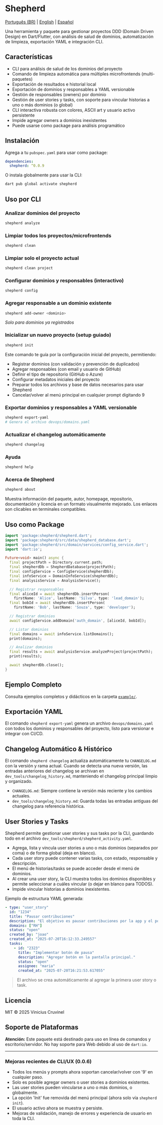 # Shepherd


[Português (BR)](README.pt-br.md) | [English](README.md) | [Español](README.es.md)

Una herramienta y paquete para gestionar proyectos DDD (Domain Driven Design) en Dart/Flutter, con análisis de salud de dominios, automatización de limpieza, exportación YAML e integración CLI.

## Características

- CLI para análisis de salud de los dominios del proyecto
- Comando de limpieza automática para múltiples microfrontends (multi-paquetes)
- Exportación de resultados e historial local
- Exportación de dominios y responsables a YAML versionable
- Gestión de responsables (owners) por dominio
- Gestión de user stories y tasks, con soporte para vincular historias a uno o más dominios (o global)
- CLI interactiva robusta con colores, ASCII art y usuario activo persistente
- Impide agregar owners a dominios inexistentes
- Puede usarse como package para análisis programático

## Instalación

Agrega a tu `pubspec.yaml` para usar como package:

```yaml
dependencies:
  shepherd: ^0.0.9
```

O instala globalmente para usar la CLI:

```sh
dart pub global activate shepherd
```

## Uso por CLI

### Analizar dominios del proyecto
```sh
shepherd analyze
```

### Limpiar todos los proyectos/microfrontends
```sh
shepherd clean
```

### Limpiar solo el proyecto actual
```sh
shepherd clean project
```

### Configurar dominios y responsables (interactivo)
```sh
shepherd config
```

### Agregar responsable a un dominio existente
```sh
shepherd add-owner <dominio>
```
*Solo para dominios ya registrados*
### Inicializar un nuevo proyecto (setup guiado)
```sh
shepherd init
```
Este comando te guía por la configuración inicial del proyecto, permitiendo:
- Registrar dominios (con validación y prevención de duplicados)
- Agregar responsables (con email y usuario de GitHub)
- Definir el tipo de repositorio (GitHub o Azure)
- Configurar metadatos iniciales del proyecto
- Preparar todos los archivos y base de datos necesarios para usar Shepherd
- Cancelar/volver al menú principal en cualquier prompt digitando 9

### Exportar dominios y responsables a YAML versionable
```sh
shepherd export-yaml
# Genera el archivo devops/domains.yaml
```

### Actualizar el changelog automáticamente
```sh
shepherd changelog
```

### Ayuda
```sh
shepherd help
```

### Acerca de Shepherd
```sh
shepherd about
```
Muestra información del paquete, autor, homepage, repositorio, documentación y licencia en un formato visualmente mejorado. Los enlaces son clicables en terminales compatibles.


## Uso como Package

```dart
import 'package:shepherd/shepherd.dart';
import 'package:shepherd/src/data/shepherd_database.dart';
import 'package:shepherd/src/domain/services/config_service.dart';
import 'dart:io';

Future<void> main() async {
  final projectPath = Directory.current.path;
  final shepherdDb = ShepherdDatabase(projectPath);
  final configService = ConfigService(shepherdDb);
  final infoService = DomainInfoService(shepherdDb);
  final analysisService = AnalysisService();

  // Registrar responsables
  final aliceId = await shepherdDb.insertPerson(
    firstName: 'Alice', lastName: 'Silva', type: 'lead_domain');
  final bobId = await shepherdDb.insertPerson(
    firstName: 'Bob', lastName: 'Souza', type: 'developer');

  // Registrar dominios
  await configService.addDomain('auth_domain', [aliceId, bobId]);

  // Listar dominios
  final domains = await infoService.listDomains();
  print(domains);

  // Analizar dominios
  final results = await analysisService.analyzeProject(projectPath);
  print(results);

  await shepherdDb.close();
}
```

## Ejemplo Completo

Consulta ejemplos completos y didácticos en la carpeta [`example/`](example/shepherd_example.dart).

## Exportación YAML

El comando `shepherd export-yaml` genera un archivo `devops/domains.yaml` con todos los dominios y responsables del proyecto, listo para versionar e integrar con CI/CD.

## Changelog Automático & Histórico

El comando `shepherd changelog` actualiza automáticamente tu `CHANGELOG.md` con la versión y rama actual. Cuando se detecta una nueva versión, las entradas anteriores del changelog se archivan en `dev_tools/changelog_history.md`, manteniendo el changelog principal limpio y organizado.

- `CHANGELOG.md`: Siempre contiene la versión más reciente y los cambios actuales.
- `dev_tools/changelog_history.md`: Guarda todas las entradas antiguas del changelog para referencia histórica.

## User Stories y Tasks
Shepherd permite gestionar user stories y sus tasks por la CLI, guardando todo en el archivo `dev_tools/shepherd/shepherd_activity.yaml`.

- Agrega, lista y vincula user stories a uno o más dominios (separados por coma) o de forma global (deja en blanco).
- Cada user story puede contener varias tasks, con estado, responsable y descripción.
- El menú de historias/tasks se puede acceder desde el menú de dominios.
- Al crear una user story, la CLI muestra todos los dominios disponibles y permite seleccionar a cuáles vincular (o dejar en blanco para TODOS).
- Impide vincular historias a dominios inexistentes.

Ejemplo de estructura YAML generada:

```yaml
- type: "user_story"
  id: "1234"
  title: "Pausar contribuciones"
  description: "El objetivo es pausar contribuciones por la app y el portal RH."
  domains: ["RH"]
  status: "open"
  created_by: "joao"
  created_at: "2025-07-20T16:12:33.249557"
  tasks:
    - id: "2323"
      title: "Implementar botón de pausa"
      description: "Agregar botón en la pantalla principal."
      status: "open"
      assignee: "maria"
      created_at: "2025-07-20T16:21:53.617055"
```

> El archivo se crea automáticamente al agregar la primera user story o task.

## Licencia

MIT © 2025 Vinicius Cruvinel

## Soporte de Plataformas

**Atención:** Este paquete está destinado para uso en línea de comandos y escritorio/servidor. No hay soporte para Web debido al uso de `dart:io`.

---

### Mejoras recientes de CLI/UX (0.0.6)

- Todos los menús y prompts ahora soportan cancelar/volver con '9' en cualquier paso.
- Solo es posible agregar owners o user stories a dominios existentes.
- Las user stories pueden vincularse a uno o más dominios, o globalmente.
- La opción 'Init' fue removida del menú principal (ahora solo vía `shepherd init`).
- El usuario activo ahora se muestra y persiste.
- Mejoras de validación, manejo de errores y experiencia de usuario en toda la CLI.
